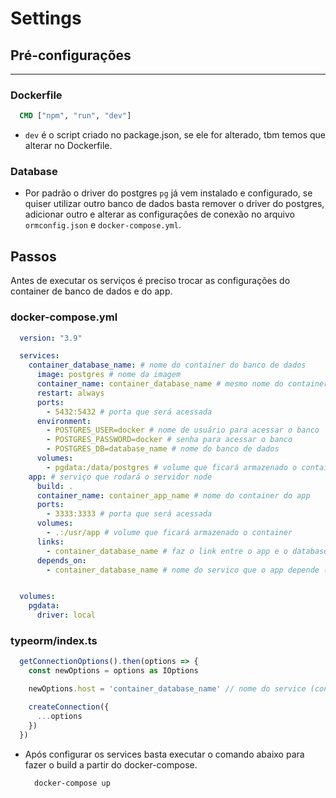 # Settings

## Pré-configurações

---

### Dockerfile

  ```dockerfile
    CMD ["npm", "run", "dev"]
  ```

* `dev` é o script criado no package.json, se ele for alterado, tbm temos que alterar no Dockerfile.

### Database

* Por padrão o driver do postgres `pg` já vem instalado e configurado, se quiser utilizar outro banco de dados basta remover o driver do postgres, adicionar outro e alterar as configurações de conexão no arquivo `ormconfig.json` e `docker-compose.yml`.

## Passos

Antes de executar os serviços é preciso trocar as configurações do container de banco de dados e do app.

### docker-compose.yml

```yaml
  version: "3.9"

  services:
    container_database_name: # nome do container do banco de dados
      image: postgres # nome da imagem
      container_name: container_database_name # mesmo nome do container do banco de dados.
      restart: always
      ports:
        - 5432:5432 # porta que será acessada
      environment:
        - POSTGRES_USER=docker # nome de usuário para acessar o banco
        - POSTGRES_PASSWORD=docker # senha para acessar o banco
        - POSTGRES_DB=database_name # nome do banco de dados
      volumes:
        - pgdata:/data/postgres # volume que ficará armazenado o container
    app: # serviço que rodará o servidor node
      build: .
      container_name: container_app_name # nome do container do app
      ports:
        - 3333:3333 # porta que será acessada
      volumes:
        - .:/usr/app # volume que ficará armazenado o container
      links:
        - container_database_name # faz o link entre o app e o database (mesmo nome do service de banco de dados)
      depends_on:
        - container_database_name # nome do servico que o app depende (mesmo nome do service de banco de dados)


  volumes:
    pgdata:
      driver: local

```

### typeorm/index.ts

  ```ts
    getConnectionOptions().then(options => {
      const newOptions = options as IOptions

      newOptions.host = 'container_database_name' // nome do service (container) do banco de dados

      createConnection({
        ...options
      })
    })
  ```

* Após configurar os services basta executar o comando abaixo para fazer o build a partir do docker-compose.

  ```powershell
    docker-compose up
  ```

